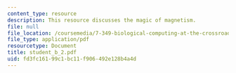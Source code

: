 ```yaml
---
content_type: resource
description: This resource discusses the magic of magnetism.
file: null
file_location: /coursemedia/7-349-biological-computing-at-the-crossroads-of-engineering-and-science-spring-2005/fd3fc16199c1bc11f906492e128b4a4d_student_b_2.pdf
file_type: application/pdf
resourcetype: Document
title: student_b_2.pdf
uid: fd3fc161-99c1-bc11-f906-492e128b4a4d
---
```


